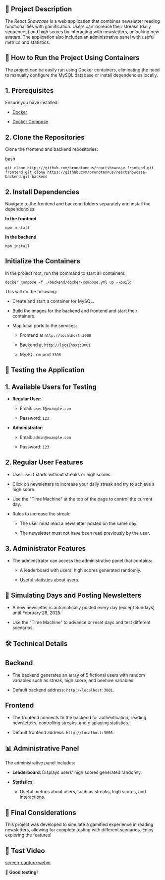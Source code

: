 ## 📖 Project Description

The _React Showcase_ is a web application that combines newsletter reading functionalities with gamification. Users can increase their streaks (daily sequences) and high scores by interacting with newsletters, unlocking new avatars. The application also includes an administrative panel with useful metrics and statistics.

## 🚀 How to Run the Project Using Containers

The project can be easily run using Docker containers, eliminating the need to manually configure the MySQL database or install dependencies locally.

## 1\. Prerequisites

Ensure you have installed:

-   [Docker](https://www.docker.com/)
    
-   [Docker Compose](https://docs.docker.com/compose/)
    

## 2\. Clone the Repositories

Clone the frontend and backend repositories:

bash

`git clone https://github.com/brunotannus/reactshowcase-frontend.git frontend git clone https://github.com/brunotannus/reactshowcase-backend.git backend`

## 2\. Install Dependencies

Navigate to the frontend and backend folders separately and install the dependencies:

**In the frontend**

`npm install`

**In the backend**

`npm install`

## **Initialize the Containers**

In the project root, run the command to start all containers:

`docker compose -f ./backend/docker-compose.yml up --build`

This will do the following:

-   Create and start a container for MySQL.
    
-   Build the images for the backend and frontend and start their containers.
    
-   Map local ports to the services:
    
    -   Frontend at `http://localhost:3000`
        
    -   Backend at `http://localhost:3001`
        
    -   MySQL on port `3306`
        

## 🧪 **Testing the Application**

## 1\. Available Users for Testing

-   **Regular User**:
    
    -   Email: `user1@example.com`
        
    -   Password: `123`
        
-   **Administrator**:
    
    -   Email: `admin@example.com`
        
    -   Password: `123`
        

## 2\. Regular User Features

-   User `user1` starts without streaks or high scores.
    
-   Click on newsletters to increase your daily streak and try to achieve a high score.
    
-   Use the "Time Machine" at the top of the page to control the current day.
    
-   Rules to increase the streak:
    
    -   The user must read a newsletter posted on the same day.
        
    -   The newsletter must not have been read previously by the user.
        

## 3\. Administrator Features

-   The administrator can access the administrative panel that contains:
    
    -   A leaderboard with users' high scores generated randomly.
        
    -   Useful statistics about users.
        

## 📅 **Simulating Days and Posting Newsletters**

-   A new newsletter is automatically posted every day (except Sundays) until February 28, 2025.
    
-   Use the "Time Machine" to advance or reset days and test different scenarios.
    

## 🛠️ **Technical Details**

## Backend

-   The backend generates an array of 5 fictional users with random variables such as streak, high score, and beehive variables.
    
-   Default backend address: `http://localhost:3001`.
    

## Frontend

-   The frontend connects to the backend for authentication, reading newsletters, controlling streaks, and displaying statistics.
    
-   Default frontend address: `http://localhost:3000`.
    

## 📊 **Administrative Panel**

The administrative panel includes:

-   **Leaderboard**: Displays users' high scores generated randomly.
    
-   **Statistics**:
    
    -   Useful metrics about users, such as streaks, high scores, and interactions.
        

## 📝 **Final Considerations**

This project was developed to simulate a gamified experience in reading newsletters, allowing for complete testing with different scenarios. Enjoy exploring the features!

## 📝 **Test Video**

[screen-capture.webm](https://github.com/user-attachments/assets/0aeb8ecd-8b07-4c6e-8fbb-e81e18cd81a6)

🎉 **Good testing!**



